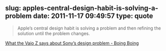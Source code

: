 slug: apples-central-design-habit-is-solving-a-problem
date: 2011-11-17 09:49:57
type: quote
---

> Apple’s central design habit is solving a problem and then refining the solution until the problem changes.

[What the Vaio Z says about Sony’s design problem - Boing Boing](http://boingboing.net/2011/11/14/what-the-vaio-z-says-about-son.html)
